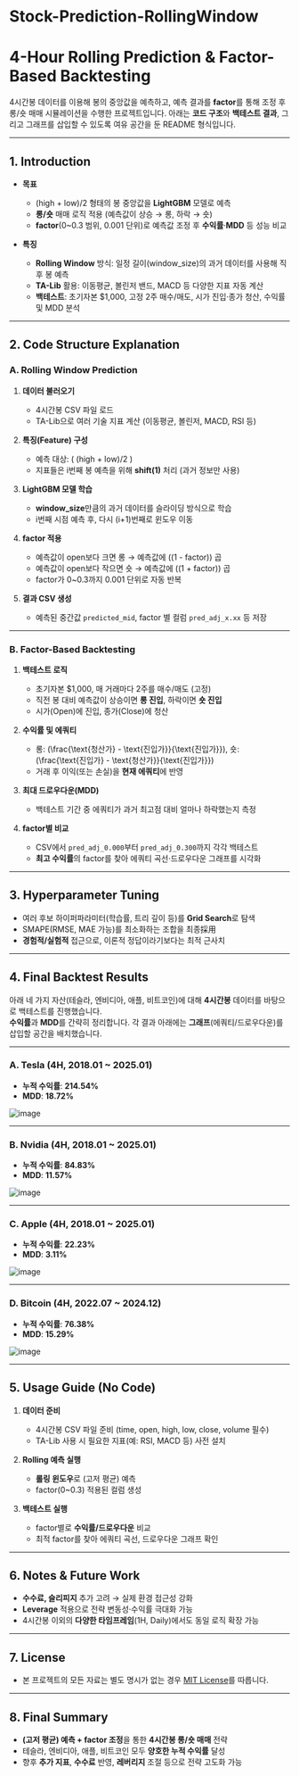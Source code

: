 # Stock-Prediction-RollingWindow

# 4-Hour Rolling Prediction & Factor-Based Backtesting

4시간봉 데이터를 이용해 봉의 중앙값을 예측하고, 예측 결과를 **factor**를 통해 조정 후 롱/숏 매매 시뮬레이션을 수행한 프로젝트입니다. 아래는 **코드 구조**와 **백테스트 결과**, 그리고 그래프를 삽입할 수 있도록 여유 공간을 둔 README 형식입니다.

---

## 1. Introduction

- **목표**  
  - (high + low)/2 형태의 봉 중앙값을 **LightGBM** 모델로 예측
  - **롱/숏** 매매 로직 적용 (예측값이 상승 → 롱, 하락 → 숏)
  - **factor**(0~0.3 범위, 0.001 단위)로 예측값 조정 후 **수익률**·**MDD** 등 성능 비교

- **특징**  
  - **Rolling Window** 방식: 일정 길이(window_size)의 과거 데이터를 사용해 직후 봉 예측
  - **TA-Lib** 활용: 이동평균, 볼린저 밴드, MACD 등 다양한 지표 자동 계산
  - **백테스트**: 초기자본 \$1,000, 고정 2주 매수/매도, 시가 진입·종가 청산, 수익률 및 MDD 분석

---

## 2. Code Structure Explanation

### A. Rolling Window Prediction
1. **데이터 불러오기**  
   - 4시간봉 CSV 파일 로드  
   - TA-Lib으로 여러 기술 지표 계산 (이동평균, 볼린저, MACD, RSI 등)

2. **특징(Feature) 구성**  
   - 예측 대상: \( (high + low)/2 \)  
   - 지표들은 i번째 봉 예측을 위해 **shift(1)** 처리 (과거 정보만 사용)

3. **LightGBM 모델 학습**  
   - **window_size**만큼의 과거 데이터를 슬라이딩 방식으로 학습  
   - i번째 시점 예측 후, 다시 (i+1)번째로 윈도우 이동

4. **factor 적용**  
   - 예측값이 open보다 크면 롱 → 예측값에 \((1 - factor)\) 곱  
   - 예측값이 open보다 작으면 숏 → 예측값에 \((1 + factor)\) 곱  
   - factor가 0~0.3까지 0.001 단위로 자동 반복

5. **결과 CSV 생성**  
   - 예측된 중간값 `predicted_mid`, factor 별 컬럼 `pred_adj_x.xx` 등 저장

---

### B. Factor-Based Backtesting
1. **백테스트 로직**  
   - 초기자본 \$1,000, 매 거래마다 2주를 매수/매도 (고정)  
   - 직전 봉 대비 예측값이 상승이면 **롱 진입**, 하락이면 **숏 진입**  
   - 시가(Open)에 진입, 종가(Close)에 청산

2. **수익률 및 에쿼티**  
   - 롱: \(\frac{\text{청산가} - \text{진입가}}{\text{진입가}}\), 숏: \(\frac{\text{진입가} - \text{청산가}}{\text{진입가}}\)  
   - 거래 후 이익(또는 손실)을 **현재 에쿼티**에 반영

3. **최대 드로우다운(MDD)**  
   - 백테스트 기간 중 에쿼티가 과거 최고점 대비 얼마나 하락했는지 측정

4. **factor별 비교**  
   - CSV에서 `pred_adj_0.000`부터 `pred_adj_0.300`까지 각각 백테스트  
   - **최고 수익률**의 factor를 찾아 에쿼티 곡선·드로우다운 그래프를 시각화

---

## 3. Hyperparameter Tuning

- 여러 후보 하이퍼파라미터(학습률, 트리 깊이 등)를 **Grid Search**로 탐색
- SMAPE(RMSE, MAE 가능)를 최소화하는 조합을 최종採用
- **경험적/실험적** 접근으로, 이론적 정답이라기보다는 최적 근사치

---

## 4. Final Backtest Results

아래 네 가지 자산(테슬라, 엔비디아, 애플, 비트코인)에 대해 **4시간봉** 데이터를 바탕으로 백테스트를 진행했습니다.  
**수익률**과 **MDD**를 간략히 정리합니다. 각 결과 아래에는 **그래프**(에쿼티/드로우다운)를 삽입할 공간을 배치했습니다.

---

### A. Tesla (4H, 2018.01 ~ 2025.01)

- **누적 수익률**: **214.54%** 
- **MDD**: **18.72%** 

![image](https://github.com/user-attachments/assets/466fdfe4-f5a1-4716-ab7e-abf6057c6cf5)



---

### B. Nvidia (4H, 2018.01 ~ 2025.01)

- **누적 수익률**: **84.83%** 
- **MDD**: **11.57%** 

![image](https://github.com/user-attachments/assets/f543e7b8-45e2-4bdc-bd24-7f5c7a317323)


---

### C. Apple (4H, 2018.01 ~ 2025.01)

- **누적 수익률**: **22.23%** 
- **MDD**: **3.11%** 

![image](https://github.com/user-attachments/assets/09909912-58d3-4943-ad2a-4945c082f7d4)


---

### D. Bitcoin (4H, 2022.07 ~ 2024.12)

- **누적 수익률**: **76.38%** 
- **MDD**: **15.29%** 

![image](https://github.com/user-attachments/assets/7f61b178-1416-4a11-a8fa-4ac31cc90aed)


---

## 5. Usage Guide (No Code)

1. **데이터 준비**  
   - 4시간봉 CSV 파일 준비 (time, open, high, low, close, volume 필수)  
   - TA-Lib 사용 시 필요한 지표(예: RSI, MACD 등) 사전 설치

2. **Rolling 예측 실행**  
   - **롤링 윈도우**로 (고저 평균) 예측  
   - factor(0~0.3) 적용된 컬럼 생성

3. **백테스트 실행**  
   - factor별로 **수익률/드로우다운** 비교  
   - 최적 factor를 찾아 에쿼티 곡선, 드로우다운 그래프 확인

---

## 6. Notes & Future Work

- **수수료, 슬리피지** 추가 고려 → 실제 환경 접근성 강화
- **Leverage** 적용으로 전략 변동성·수익률 극대화 가능
- 4시간봉 이외의 **다양한 타임프레임**(1H, Daily)에서도 동일 로직 확장 가능

---

## 7. License

- 본 프로젝트의 모든 자료는 별도 명시가 없는 경우 [MIT License](https://opensource.org/licenses/MIT)를 따릅니다.

---

## 8. Final Summary

- **(고저 평균) 예측 + factor 조정**을 통한 **4시간봉 롱/숏 매매** 전략
- 테슬라, 엔비디아, 애플, 비트코인 모두 **양호한 누적 수익률** 달성
- 향후 **추가 지표**, **수수료** 반영, **레버리지** 조절 등으로 전략 고도화 가능





